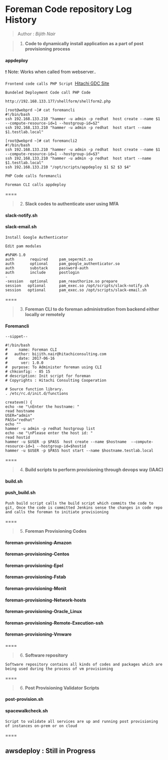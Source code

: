 # Foreman Code repository Log History

> Author : *Bijith Nair*

> 1) **Code to dynamically install application as a part of post provisioning process**


#### appdeploy

:heavy_exclamation_mark: Note: Works when called from webserver..

`Frontend code calls PHP Script `[Hitachi GDC Site](http://192.168.133.177/page2/search_engine/index3.php#)

`Bundeled Deployment Code call PHP Code`

```
http://192.168.133.177/shellform/shellform2.php

[root@webprd ~]# cat foremancli
#!/bin/bash
ssh 192.168.133.210 "hammer -u admin -p redhat  host create --name $1  --compute-resource-id=1 --hostgroup-id=$2"
ssh 192.168.133.210 "hammer -u admin -p redhat  host start --name $1.testlab.local"

[root@webprd ~]# cat foremancli2
#!/bin/bash
ssh 192.168.133.210 "hammer -u admin -p redhat  host create --name $1  --compute-resource-id=1 --hostgroup-id=$3"
ssh 192.168.133.210 "hammer -u admin -p redhat  host start --name $1.testlab.local"
ssh 192.168.133.210 "/opt/scripts/appdeploy $1 $2 $3 $4"

```
`PHP Code calls foremancli`

`Foreman CLI calls appdeploy`

====

> 2) **Slack codes to authenticate user using MFA**

#### slack-notify.sh

#### slack-email.sh

`Install Google Authenticator`

`Edit pam modules`
```
#%PAM-1.0
auth       required     pam_sepermit.so
auth       optional     pam_google_authenticator.so
auth       substack     password-auth
auth       include      postlogin
-
-session   optional     pam_reauthorize.so prepare
session   optional      pam_exec.so /opt/scripts/slack-notify.sh
session   optional      pam_exec.so /opt/scripts/slack-email.sh

```
====

> 3) **Foreman CLI to do foreman administration from backend either locally or remotely**

#### Foremancli

```
--sippet--

#!/bin/bash
#     name: Foreman CLI
#   author: bijith.nair@hitachiconsulting.com
#     date: 2017-06-16
#      ver: 1.0.0
#  purpose: To Administer foreman using CLI
# chkconfig: - 85 15
# description: Init script for foreman
# Copyrights : Hitachi Consulting Cooperation

# Source function library.
. /etc/rc.d/init.d/functions

createvm() {
echo -ne "\nEnter the hostname: "
read hostname
USER="admin"
PASS="redhat"
echo ""
hammer -u admin -p redhat hostgroup list
echo -ne "\nPlease enter the host id: "
read hostid
hammer -u $USER -p $PASS  host create --name $hostname  --compute-resource-id=1 --hostgroup-id=$hostid
hammer -u $USER -p $PASS host start --name $hostname.testlab.local

```
====

> 4) **Build scripts to perform provisioning through devops way (IAAC)**

#### build.sh

#### push_build.sh

`Push build script calls the build script which commits the code to git, Once the code is committed Jenkins sense the changes in code repo and calls the foreman to initiate provisioning`

====

> 5) **Foreman Provisioning Codes**

#### foreman-provisioning-Amazon
#### foreman-provisioning-Centos
#### foreman-provisioning-Epel
#### foreman-provisioning-Fstab
#### foreman-provisioning-Monit
#### foreman-provisioning-Network-hosts
#### foreman-provisioning-Oracle_Linux
#### foreman-provisioning-Remote-Execution-ssh
#### foreman-provisioning-Vmware

====

> 6) **Software repository**

`Software repository contains all kinds of codes and packages which are being used during the process of vm provisioning`

====

> 6) **Post Provisioning Validator Scripts**

#### post-provision.sh
#### spacewalkcheck.sh

`Script to validate all services are up and running post provisioning of instances on-prem or on cloud`

====

## awsdeploy : Still in Progress